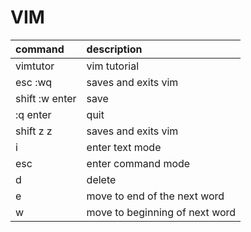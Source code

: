 # VIM

| command | description |
| :--- | :--- |
| vimtutor | vim tutorial |
| esc :wq | saves and exits vim |
| shift :w enter | save |
| :q enter | quit |
| shift z z | saves and exits vim |
| i | enter text mode |
| esc | enter command mode |
| d | delete |
| e | move to end of the next word |
| w | move to beginning of next word |

